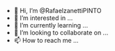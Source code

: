 - 👋 Hi, I’m @RafaelzanettiPINTO
- 👀 I’m interested in ...
- 🌱 I’m currently learning ...
- 💞️ I’m looking to collaborate on ...
- 📫 How to reach me ...

<!---
RafaelzanettiPINTO/RafaelzanettiPINTO is a ✨ special ✨ repository because its `README.md` (this file) appears on your GitHub profile.
You can click the Preview link to take a look at your changes.
--->
